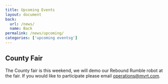 ```yaml
---
title: Upcoming Events
layout: document
back:
  url: /news/
  name: Back
permalink: /news/upcoming/
categories: ['upcoming eventsg']
---
```


## County Fair

The County fair is this weekend, we will demo our Rebound Rumble
robot at the fair. If you would like to participate please email
operations@mvrt.com.
